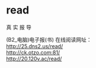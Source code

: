 # read
真 实 报 导
<p>(B2_电脑)电子报(书) 在线阅读网址：<br />
  <a href="http://25.dns2.us/read/" target="_blank">http://25.dns2.us/read/</a><br />
  <a href="http://ck.otzo.com:81/" target="_blank">http://ck.otzo.com:81/</a><br />
<a href="http://20.120v.ac/read/" target="_blank">http://20.120v.ac/read/ </a>
</p>

